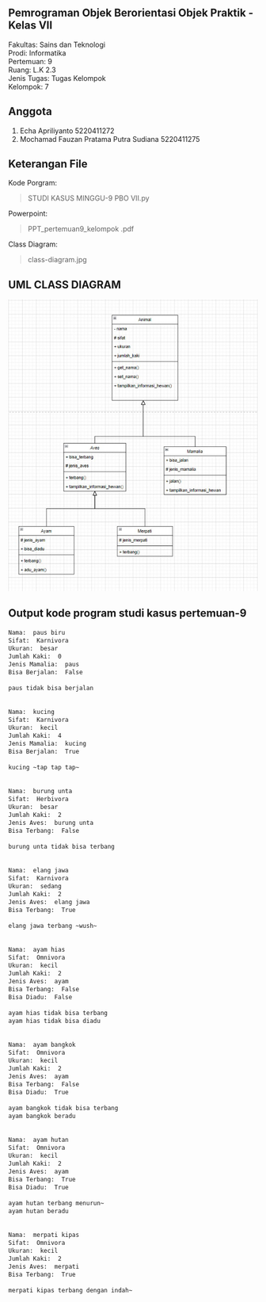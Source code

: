 ## Pemrograman Objek Berorientasi Objek Praktik - Kelas VII
Fakultas: Sains dan Teknologi\
Prodi: Informatika\
Pertemuan: 9\
Ruang: L.K 2.3\
Jenis Tugas: Tugas Kelompok\
Kelompok: 7

## Anggota 
1. Echa Apriliyanto
   5220411272
2. Mochamad Fauzan Pratama Putra Sudiana
   5220411275

## Keterangan File
Kode Porgram: 
> STUDI KASUS MINGGU-9 PBO VII.py

Powerpoint:
> PPT_pertemuan9_kelompok .pdf

Class Diagram:
> class-diagram.jpg



## UML CLASS DIAGRAM
![UML CLASS DIAGRAM studi kasus pertemuan-9](./class-diagram.jpg)

## Output kode program studi kasus pertemuan-9
```
Nama:  paus biru
Sifat:  Karnivora
Ukuran:  besar
Jumlah Kaki:  0
Jenis Mamalia:  paus
Bisa Berjalan:  False

paus tidak bisa berjalan      


Nama:  kucing
Sifat:  Karnivora
Ukuran:  kecil
Jumlah Kaki:  4
Jenis Mamalia:  kucing        
Bisa Berjalan:  True

kucing ~tap tap tap~


Nama:  burung unta
Sifat:  Herbivora
Ukuran:  besar
Jumlah Kaki:  2
Jenis Aves:  burung unta      
Bisa Terbang:  False

burung unta tidak bisa terbang


Nama:  elang jawa
Sifat:  Karnivora
Ukuran:  sedang
Jumlah Kaki:  2
Jenis Aves:  elang jawa
Bisa Terbang:  True

elang jawa terbang ~wush~


Nama:  ayam hias
Sifat:  Omnivora
Ukuran:  kecil
Jumlah Kaki:  2
Jenis Aves:  ayam
Bisa Terbang:  False
Bisa Diadu:  False

ayam hias tidak bisa terbang
ayam hias tidak bisa diadu


Nama:  ayam bangkok
Sifat:  Omnivora
Ukuran:  kecil
Jumlah Kaki:  2
Jenis Aves:  ayam
Bisa Terbang:  False
Bisa Diadu:  True

ayam bangkok tidak bisa terbang
ayam bangkok beradu


Nama:  ayam hutan
Sifat:  Omnivora
Ukuran:  kecil
Jumlah Kaki:  2
Jenis Aves:  ayam
Bisa Terbang:  True
Bisa Diadu:  True

ayam hutan terbang menurun~
ayam hutan beradu


Nama:  merpati kipas
Sifat:  Omnivora
Ukuran:  kecil
Jumlah Kaki:  2
Jenis Aves:  merpati
Bisa Terbang:  True

merpati kipas terbang dengan indah~
```
